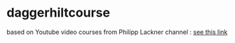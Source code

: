 # daggerhiltcourse

based on Youtube video courses from Philipp Lackner channel :
[see this link](https://www.youtube.com/watch?v=bbMsuI2p1DQ&list=PLivuvdPWo-l-tKYW_EdXonTR7KHmFsstx&index=3&ab_channel=PhilippLackner)